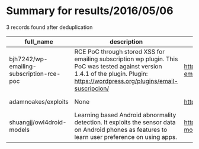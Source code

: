 
# Summary for results/2016/05/06
    
3 records found after deduplication

| full_name | description | html_url | matched_list | matched_count | pushed_at | size | stargazers_count | language | forks_count |
|------------------------------------------|-----------------------------------------------------------------------------------------------------------------------------------------------------------------------------------|-------------------------------------------------------------|--------------------|-----------------|---------------------------|--------|--------------------|------------|---------------|
| bjh7242/wp-emailing-subscription-rce-poc | RCE PoC through stored XSS for emailing subscription wp plugin. This PoC was tested against version 1.4.1 of the plugin. Plugin: https://wordpress.org/plugins/email-suscripcion/ | https://github.com/bjh7242/wp-emailing-subscription-rce-poc | ['rce', 'rce poc'] | 2 | 2016-05-06 06:29:05+00:00 | 8 | 0 | Python | 0 |
| adamnoakes/exploits | None | https://github.com/adamnoakes/exploits | ['exploit'] | 1 | 2016-05-06 09:09:42+00:00 | 0 | 0 | Shell | 0 |
| shuangjj/owl4droid-models | Learning based Android abnormality detection. It exploits the sensor data on Android phones as features to learn user preference on using apps. | https://github.com/shuangjj/owl4droid-models | ['exploit'] | 1 | 2016-05-06 15:13:26+00:00 | 29 | 0 | Python | 0 |
